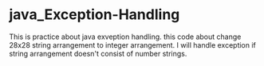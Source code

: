 # java_Exception-Handling

This is practice about java exveption handling.
this code about change 28x28 string arrangement to integer arrangement.
I will handle exception if string arrangement doesn't consist of number strings.
